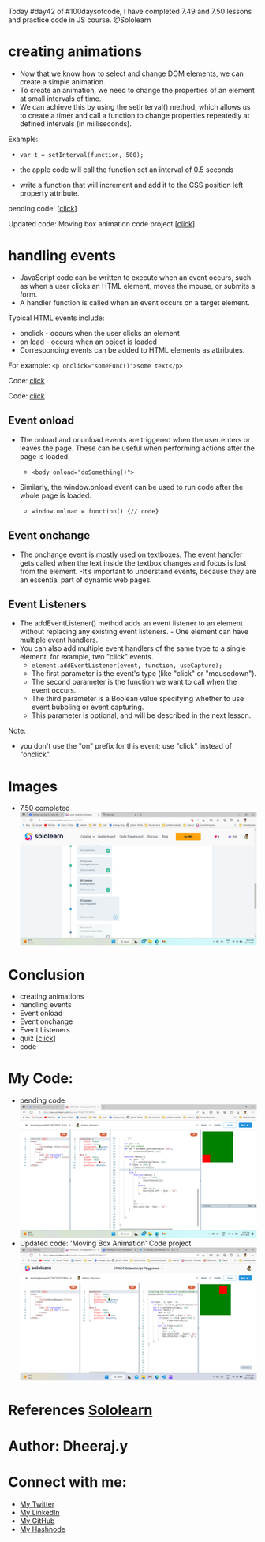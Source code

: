 Today #day42 of #100daysofcode, I have completed 7.49 and 7.50 lessons and practice code in JS course. @Sololearn


# creating animations
- Now that we know how to select and change DOM elements, we can create a simple animation.
- To create an animation, we need to change the properties of an element at small intervals of time. 
- We can achieve this by using the setInterval() method, which allows us to create a timer and call a function to 
   change properties repeatedly at defined intervals (in milliseconds).

Example:
- `var t = setInterval(function, 500);` 

- the apple code will call the function set an interval of 0.5 seconds
- write a function that will increment and add it to the CSS position left property attribute.

pending code: [[click](https://www.sololearn.com/compiler-playground/WVBU91MAo1TT)]

Updated code: Moving box animation code project [[click](https://www.sololearn.com/compiler-playground/WVBU91MAo1TT)]

# handling events

- JavaScript code can be written to execute when an event occurs, such as when a user clicks an HTML element, moves the mouse, or submits a form.
- A handler function is called when an event occurs on a target element.

Typical HTML events include:

- onclick - occurs when the user clicks an element
- on load - occurs when an object is loaded
- Corresponding events can be added to HTML elements as attributes.

For example: `<p onclick="someFunc()">some text</p>`


Code: [click](https://www.sololearn.com/compiler-playground/WPLRrnNx7rvv)

Code: [click](https://www.sololearn.com/compiler-playground/W5t2199yRm22)

## Event onload
- The onload and onunload events are triggered when the user enters or leaves the page. These can be useful when performing actions after the page is loaded.
  - `<body onload="doSomething()">`

- Similarly, the window.onload event can be used to run code after the whole page is loaded.
  - `window.onload = function() {// code}`

## Event onchange
- The onchange event is mostly used on textboxes. The event handler gets called when the text inside the textbox changes and focus is lost from the element.
-It’s important to understand events, because they are an essential part of dynamic web pages.

## Event Listeners
- The addEventListener() method adds an event listener to an element without replacing any existing event listeners. - One element can have multiple event handlers.
- You can also add multiple event handlers of the same type to a single element, for example, two "click" events.
  - `element.addEventListener(event, function, useCapture);`
  -  The first parameter is the event's type (like "click" or "mousedown").
  -  The second parameter is the function we want to call when the event occurs.
  -  The third parameter is a Boolean value specifying whether to use event bubbling or event capturing. 
  -  This parameter is optional, and will be described in the next lesson.

Note: 
-  you don't use the "on" prefix for this event; use "click" instead of "onclick".



# Images
- 7.50 completed
![11. day42 7.50 completed.png](/day%2042/Images/11.%20day42%207.50%20completed.png)

# Conclusion
- creating animations
- handling events
- Event onload
- Event onchange
- Event Listeners
- quiz [[click](/day%2042/Images/)]
- code

# My Code: 
- pending code
![3. day42 pending code.png](/day%2042/Images/3.%20day42%20pending%20code.png)
- Updated code: 'Moving Box Animation' Code project
  ![day42 Moving box animation.png](/day%2042/Images/day42%20Moving%20box%20animation.png)


# References [Sololearn ](https://www.sololearn.com/learning/1024)

# Author: Dheeraj.y
# Connect with me:
- [My Twitter](https://twitter.com/yssdheeraj)
- [My LinkedIn](https://www.linkedin.com/in/dheerajy1/)
- [My GitHub](https://github.com/dheerajy1)
- [My Hashnode](https://dheerajy1.hashnode.dev/)